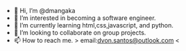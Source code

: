 - 👋 Hi, I’m @dmangaka
- 👀 I’m interested in becoming a software engineer.
- 🌱 I’m currently learning html,css,javascript, and python.
- 💞️ I’m looking to collaborate on group projects.
- 📫 How to reach me. > email:dvon.santos@outlook.com <

<!---
dmangaka/dmangaka is a ✨ special ✨ repository because its `README.md` (this file) appears on your GitHub profile.
You can click the Preview link to take a look at your changes.
--->
